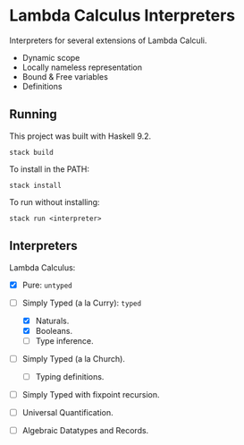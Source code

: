 # Lambda Calculus Interpreters

Interpreters for several extensions of Lambda Calculi.

- Dynamic scope
- Locally nameless representation
- Bound & Free variables
- Definitions

## Running

This project was built with Haskell 9.2.

```shell
stack build
```

To install in the PATH:

```shell
stack install
```

To run without installing:

```shell
stack run <interpreter>
```

## Interpreters

Lambda Calculus:

- [x] Pure: `untyped`
- [ ] Simply Typed (a la Curry): `typed`
  - [x] Naturals.
  - [x] Booleans.
  - [ ] Type inference.
- [ ] Simply Typed (a la Church).
  - [ ] Typing definitions.
- [ ] Simply Typed with fixpoint recursion.
- [ ] Universal Quantification.
- [ ] Algebraic Datatypes and Records.

